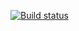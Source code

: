 [![Build status](http://localhost/api/projects/status/fyvon1mj89p4hisu/branch/main?svg=true)](http://localhost/project/AppVeyor/postman/branch/main)

